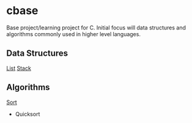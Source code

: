 # cbase
Base project/learning project for C. Initial focus will data structures and algorithms commonly used in higher level languages.

## Data Structures
[List](/src/utility/structures/list.h)
[Stack](/src/utility/structures/stack.h)

## Algorithms
[Sort](/src/utility/algorithms/sort.h)
- Quicksort

